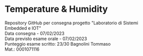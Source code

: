 # Temperature & Humidity

Repository GitHub per consegna progetto "Laboratorio di Sistemi Embedded e IOT" <br>
Data consegna - 07/02/2023<br>
Data previsto esame orale - 07/02/2023<br>
Punteggio esame scritto: 23/30
Bagnolini Tommaso<br>
Mat.: 0001071116
